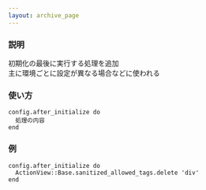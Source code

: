 ```yaml
---
layout: archive_page
---
```

### 説明
初期化の最後に実行する処理を追加  
主に環境ごとに設定が異なる場合などに使われる

### 使い方
    config.after_initialize do
      処理の内容
    end

### 例
    config.after_initialize do
      ActionView::Base.sanitized_allowed_tags.delete 'div'
    end